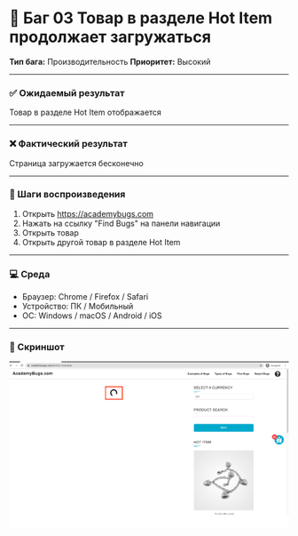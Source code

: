 # 🐞 Баг 03 Товар в разделе Hot Item продолжает загружаться

**Тип бага:**  Производительность
**Приоритет:**  Высокий

---

### ✅ Ожидаемый результат

Товар в разделе Hot Item отображается

---

### ❌ Фактический результат

Страница загружается бесконечно

---

### 🔁 Шаги воспроизведения

1. Открыть https://academybugs.com
2. Нажать на ссылку "Find Bugs" на панели навигации
3. Открыть товар
4. Открыть другой товар в разделе Hot Item

---

### 💻 Среда

- Браузер: Chrome / Firefox / Safari
- Устройство: ПК / Мобильный
- ОС: Windows / macOS / Android / iOS

---

### 📸 Скриншот

![Bug Screenshot](../Screenshots/Bug_03.png)
